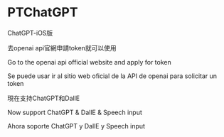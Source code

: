 # PTChatGPT
ChatGPT-iOS版

去openai api官網申請token就可以使用

Go to the openai api official website and apply for token

Se puede usar ir al sitio web oficial de la API de openai para solicitar un token

現在支持ChatGPT和DallE

Now support ChatGPT & DallE & Speech input

Ahora soporte ChatGPT y DallE y Speech input
